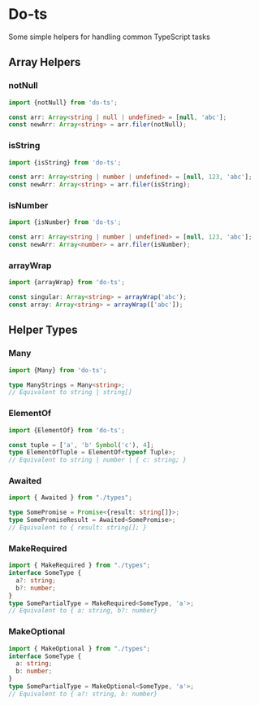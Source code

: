 # Do-ts
Some simple helpers for handling common TypeScript tasks
## Array Helpers
### notNull
```typescript
import {notNull} from 'do-ts';

const arr: Array<string | null | undefined> = [null, 'abc'];
const newArr: Array<string> = arr.filer(notNull);
```

### isString
```typescript
import {isString} from 'do-ts';

const arr: Array<string | number | undefined> = [null, 123, 'abc'];
const newArr: Array<string> = arr.filer(isString);
```

### isNumber

```typescript
import {isNumber} from 'do-ts';

const arr: Array<string | number | undefined> = [null, 123, 'abc'];
const newArr: Array<number> = arr.filer(isNumber);
```

### arrayWrap

```typescript
import {arrayWrap} from 'do-ts';

const singular: Array<string> = arrayWrap('abc');
const array: Array<string> = arrayWrap(['abc']);
```

## Helper Types

### Many
```typescript
import {Many} from 'do-ts';

type ManyStrings = Many<string>;
// Equivalent to string | string[]
```
### ElementOf
```typescript
import {ElementOf} from 'do-ts';

const tuple = ['a', 'b' Symbol('c'), 4];
type ElementOfTuple = ElementOf<typeof Tuple>; 
// Equivalent to string | number | { c: string; }
```

### Awaited
```typescript
import { Awaited } from "./types";

type SomePromise = Promise<{result: string[]}>;
type SomePromiseResult = Awaited<SomePromise>;
// Equivalent to { result: string[]; }
```

### MakeRequired
```typescript
import { MakeRequired } from "./types";
interface SomeType {
  a?: string;
  b?: number;
}
type SomePartialType = MakeRequired<SomeType, 'a'>;
// Equivalent to { a: string, b?: number}
```

### MakeOptional
```typescript
import { MakeOptional } from "./types";
interface SomeType {
  a: string;
  b: number;
}
type SomePartialType = MakeOptional<SomeType, 'a'>;
// Equivalent to { a?: string, b: number}
```